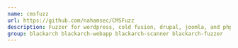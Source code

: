```yaml
---
name: cmsfuzz
url: https://github.com/nahamsec/CMSFuzz
description: Fuzzer for wordpress, cold fusion, drupal, joomla, and phpnuke.
group: blackarch blackarch-webapp blackarch-scanner blackarch-fuzzer
---
```

